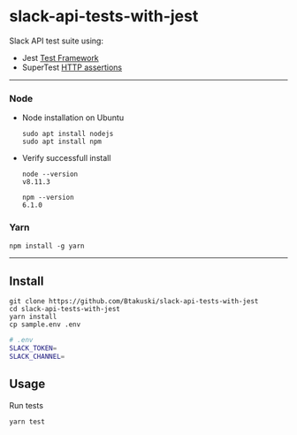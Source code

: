 # slack-api-tests-with-jest

Slack API test suite using:

- Jest [Test Framework](https://jestjs.io/)
- SuperTest [HTTP assertions](https://www.npmjs.com/package/supertest)

---

### Node

- Node installation on Ubuntu

  ```
  sudo apt install nodejs
  sudo apt install npm
  ```

- Verify successfull install

  ```
  node --version
  v8.11.3

  npm --version
  6.1.0
  ```

### Yarn

```
npm install -g yarn
```

---

## Install

```
git clone https://github.com/Btakuski/slack-api-tests-with-jest
cd slack-api-tests-with-jest
yarn install
cp sample.env .env
```

```bash
# .env
SLACK_TOKEN=
SLACK_CHANNEL=
```

## Usage

Run tests

```
yarn test
```
